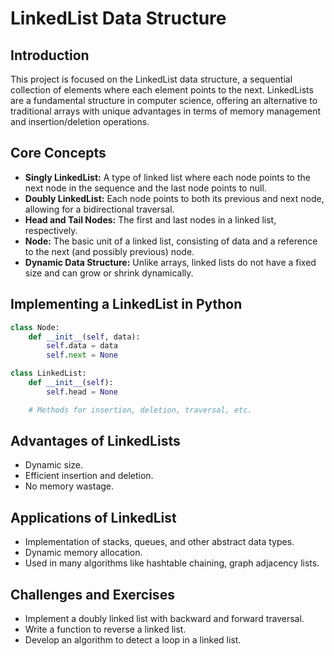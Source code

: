 
# LinkedList Data Structure

## Introduction
This project is focused on the LinkedList data structure, a sequential collection of elements where each element points to the next. LinkedLists are a fundamental structure in computer science, offering an alternative to traditional arrays with unique advantages in terms of memory management and insertion/deletion operations.

## Core Concepts
- **Singly LinkedList:** A type of linked list where each node points to the next node in the sequence and the last node points to null.
- **Doubly LinkedList:** Each node points to both its previous and next node, allowing for a bidirectional traversal.
- **Head and Tail Nodes:** The first and last nodes in a linked list, respectively.
- **Node:** The basic unit of a linked list, consisting of data and a reference to the next (and possibly previous) node.
- **Dynamic Data Structure:** Unlike arrays, linked lists do not have a fixed size and can grow or shrink dynamically.

## Implementing a LinkedList in Python
```python
class Node:
    def __init__(self, data):
        self.data = data
        self.next = None

class LinkedList:
    def __init__(self):
        self.head = None

    # Methods for insertion, deletion, traversal, etc.
```

## Advantages of LinkedLists
- Dynamic size.
- Efficient insertion and deletion.
- No memory wastage.

## Applications of LinkedList
- Implementation of stacks, queues, and other abstract data types.
- Dynamic memory allocation.
- Used in many algorithms like hashtable chaining, graph adjacency lists.

## Challenges and Exercises
- Implement a doubly linked list with backward and forward traversal.
- Write a function to reverse a linked list.
- Develop an algorithm to detect a loop in a linked list.